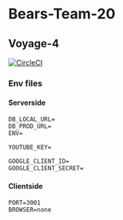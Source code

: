 # Bears-Team-20
## Voyage-4

[![CircleCI](https://circleci.com/gh/chingu-voyage4/Bears-Team-20.svg?style=svg)](https://circleci.com/gh/chingu-voyage4/Bears-Team-20)



### Env files

#### Serverside
```
DB_LOCAL_URL=
DB_PROD_URL=
ENV=

YOUTUBE_KEY=

GOOGLE_CLIENT_ID=
GOOGLE_CLIENT_SECRET=
```


#### Clientside
```
PORT=3001
BROWSER=none
```